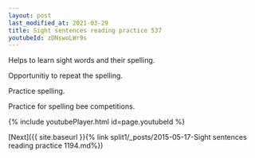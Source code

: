 ```yaml
---
layout: post
last_modified_at: 2021-03-29
title: Sight sentences reading practice 537
youtubeId: zDNswoLWr9s
---
```

 
 
Helps to learn sight words and their spelling.

Opportunitiy to repeat the spelling. 

Practice spelling. 
 
Practice for spelling bee competitions. 
 
{% include youtubePlayer.html id=page.youtubeId %}
 
 

[Next]({{ site.baseurl }}{% link  split1/_posts/2015-05-17-Sight sentences reading practice 1194.md%})
 
